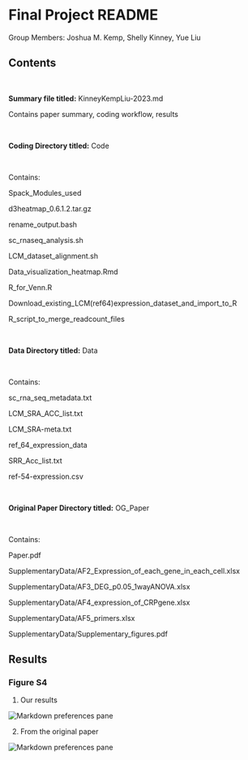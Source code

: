 # Final Project README

Group Members: Joshua M. Kemp, Shelly Kinney, Yue Liu

## Contents

&nbsp;

**Summary file titled:** KinneyKempLiu-2023.md
&nbsp;

   Contains paper summary, coding workflow, results

&nbsp;

**Coding Directory titled:** Code

&nbsp;

   Contains:
   
   
   Spack_Modules_used
   
   d3heatmap_0.6.1.2.tar.gz
   
   rename_output.bash
   
   sc_rnaseq_analysis.sh
   
   LCM_dataset_alignment.sh
   
   Data_visualization_heatmap.Rmd
   
   R_for_Venn.R
   
   Download_existing_LCM(ref64)expression_dataset_and_import_to_R
   
   R_script_to_merge_readcount_files
   
      
&nbsp;

**Data Directory titled:** Data

&nbsp;

   Contains:
   
   sc_rna_seq_metadata.txt
   
   LCM_SRA_ACC_list.txt
      
   LCM_SRA-meta.txt
      
   ref_64_expression_data
      
   SRR_Acc_list.txt
   
   ref-54-expression.csv
      
      
&nbsp;

**Original Paper Directory titled:** OG_Paper

&nbsp;

   Contains: 

   Paper.pdf
      
   SupplementaryData/AF2_Expression_of_each_gene_in_each_cell.xlsx
      
   SupplementaryData/AF3_DEG_p0.05_1wayANOVA.xlsx
      
   SupplementaryData/AF4_expression_of_CRPgene.xlsx
      
   SupplementaryData/AF5_primers.xlsx
      
   SupplementaryData/Supplementary_figures.pdf




## Results

### Figure S4 

1. Our results


![Markdown preferences pane](https://github.com/0Yue0/BCB546_Spring2023_Final/blob/2d16660b9fab567630371fcf4ac0295e98e40f46/results/Figure_S4.png)

2. From the original paper

![Markdown preferences pane](https://github.com/0Yue0/BCB546_Spring2023_Final/blob/e635e6056850b7302a064d39b5aa9d640188b969/OG_Paper/SupplementaryData/Figure/Figure_S4.png)


